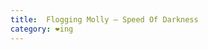 ```yaml
---
title:  Flogging Molly – Speed Of Darkness
category: ❤ing
---
```


<div class="embed" data-url="http://soundcloud.com/floggingmolly/sets/speed-of-speed-album-sampler"></div>
